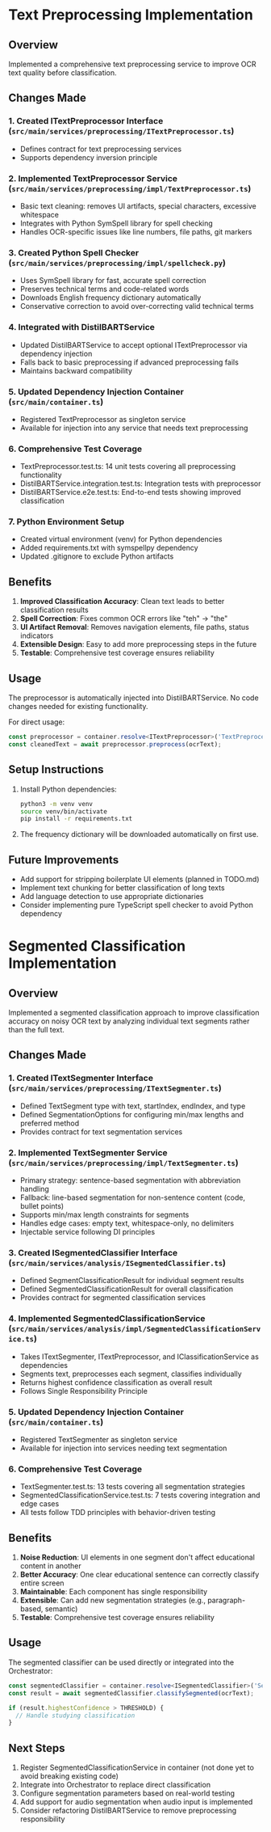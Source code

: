 # Text Preprocessing Implementation

## Overview
Implemented a comprehensive text preprocessing service to improve OCR text quality before classification.

## Changes Made

### 1. Created ITextPreprocessor Interface (`src/main/services/preprocessing/ITextPreprocessor.ts`)
- Defines contract for text preprocessing services
- Supports dependency inversion principle

### 2. Implemented TextPreprocessor Service (`src/main/services/preprocessing/impl/TextPreprocessor.ts`)
- Basic text cleaning: removes UI artifacts, special characters, excessive whitespace
- Integrates with Python SymSpell library for spell checking
- Handles OCR-specific issues like line numbers, file paths, git markers

### 3. Created Python Spell Checker (`src/main/services/preprocessing/impl/spellcheck.py`)
- Uses SymSpell library for fast, accurate spell correction
- Preserves technical terms and code-related words
- Downloads English frequency dictionary automatically
- Conservative correction to avoid over-correcting valid technical terms

### 4. Integrated with DistilBARTService
- Updated DistilBARTService to accept optional ITextPreprocessor via dependency injection
- Falls back to basic preprocessing if advanced preprocessing fails
- Maintains backward compatibility

### 5. Updated Dependency Injection Container (`src/main/container.ts`)
- Registered TextPreprocessor as singleton service
- Available for injection into any service that needs text preprocessing

### 6. Comprehensive Test Coverage
- TextPreprocessor.test.ts: 14 unit tests covering all preprocessing functionality
- DistilBARTService.integration.test.ts: Integration tests with preprocessor
- DistilBARTService.e2e.test.ts: End-to-end tests showing improved classification

### 7. Python Environment Setup
- Created virtual environment (venv) for Python dependencies
- Added requirements.txt with symspellpy dependency
- Updated .gitignore to exclude Python artifacts

## Benefits

1. **Improved Classification Accuracy**: Clean text leads to better classification results
2. **Spell Correction**: Fixes common OCR errors like "teh" → "the"
3. **UI Artifact Removal**: Removes navigation elements, file paths, status indicators
4. **Extensible Design**: Easy to add more preprocessing steps in the future
5. **Testable**: Comprehensive test coverage ensures reliability

## Usage

The preprocessor is automatically injected into DistilBARTService. No code changes needed for existing functionality.

For direct usage:
```typescript
const preprocessor = container.resolve<ITextPreprocessor>('TextPreprocessor');
const cleanedText = await preprocessor.preprocess(ocrText);
```

## Setup Instructions

1. Install Python dependencies:
   ```bash
   python3 -m venv venv
   source venv/bin/activate
   pip install -r requirements.txt
   ```

2. The frequency dictionary will be downloaded automatically on first use.

## Future Improvements

- Add support for stripping boilerplate UI elements (planned in TODO.md)
- Implement text chunking for better classification of long texts
- Add language detection to use appropriate dictionaries
- Consider implementing pure TypeScript spell checker to avoid Python dependency

# Segmented Classification Implementation

## Overview
Implemented a segmented classification approach to improve classification accuracy on noisy OCR text by analyzing individual text segments rather than the full text.

## Changes Made

### 1. Created ITextSegmenter Interface (`src/main/services/preprocessing/ITextSegmenter.ts`)
- Defined TextSegment type with text, startIndex, endIndex, and type
- Defined SegmentationOptions for configuring min/max lengths and preferred method
- Provides contract for text segmentation services

### 2. Implemented TextSegmenter Service (`src/main/services/preprocessing/impl/TextSegmenter.ts`)
- Primary strategy: sentence-based segmentation with abbreviation handling
- Fallback: line-based segmentation for non-sentence content (code, bullet points)
- Supports min/max length constraints for segments
- Handles edge cases: empty text, whitespace-only, no delimiters
- Injectable service following DI principles

### 3. Created ISegmentedClassifier Interface (`src/main/services/analysis/ISegmentedClassifier.ts`)
- Defined SegmentClassificationResult for individual segment results
- Defined SegmentedClassificationResult for overall classification
- Provides contract for segmented classification services

### 4. Implemented SegmentedClassificationService (`src/main/services/analysis/impl/SegmentedClassificationService.ts`)
- Takes ITextSegmenter, ITextPreprocessor, and IClassificationService as dependencies
- Segments text, preprocesses each segment, classifies individually
- Returns highest confidence classification as overall result
- Follows Single Responsibility Principle

### 5. Updated Dependency Injection Container (`src/main/container.ts`)
- Registered TextSegmenter as singleton service
- Available for injection into services needing text segmentation

### 6. Comprehensive Test Coverage
- TextSegmenter.test.ts: 13 tests covering all segmentation strategies
- SegmentedClassificationService.test.ts: 7 tests covering integration and edge cases
- All tests follow TDD principles with behavior-driven testing

## Benefits

1. **Noise Reduction**: UI elements in one segment don't affect educational content in another
2. **Better Accuracy**: One clear educational sentence can correctly classify entire screen
3. **Maintainable**: Each component has single responsibility
4. **Extensible**: Can add new segmentation strategies (e.g., paragraph-based, semantic)
5. **Testable**: Comprehensive test coverage ensures reliability

## Usage

The segmented classifier can be used directly or integrated into the Orchestrator:

```typescript
const segmentedClassifier = container.resolve<ISegmentedClassifier>('SegmentedClassifier');
const result = await segmentedClassifier.classifySegmented(ocrText);

if (result.highestConfidence > THRESHOLD) {
  // Handle studying classification
}
```

## Next Steps

1. Register SegmentedClassificationService in container (not done yet to avoid breaking existing code)
2. Integrate into Orchestrator to replace direct classification
3. Configure segmentation parameters based on real-world testing
4. Add support for audio segmentation when audio input is implemented
5. Consider refactoring DistilBARTService to remove preprocessing responsibility